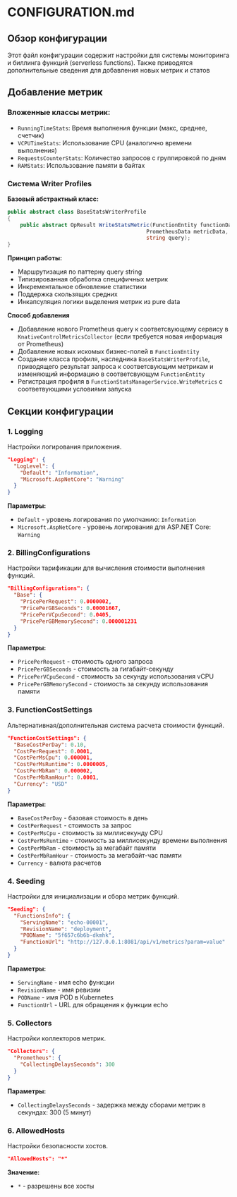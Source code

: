 # CONFIGURATION.md

## Обзор конфигурации

Этот файл конфигурации содержит настройки для системы мониторинга и биллинга функций (serverless functions).
Также приводятся дополнительные сведения для добавления новых метрик и статов

## Добавление метрик

### Вложенные классы метрик:

- `RunningTimeStats`: Время выполнения функции (макс, среднее, счетчик)
- `VCPUTimeStats`: Использование CPU (аналогично времени выполнения)
- `RequestsCounterStats`: Количество запросов с группировкой по дням
- `RAMStats`: Использование памяти в байтах

### Система Writer Profiles

**Базовый абстрактный класс:**

```csharp
public abstract class BaseStatsWriterProfile
{
    public abstract OpResult WriteStatsMetric(FunctionEntity functionData, 
                                            PrometheusData metricData, 
                                            string query);
}
```

**Принцип работы:**

- Маршрутизация по паттерну query string
- Типизированная обработка специфичных метрик
- Инкрементальное обновление статистики
- Поддержка скользящих средних
- Инкапсуляция логики выделения метрик из pure data

**Способ добавления**
- Добавление нового Prometheus query к соответсвующему сервису в `KnativeControlMetricsCollector` (если требуется новая информация от Prometheus)
- Добавление новых искомых бизнес-полей в `FunctionEntity`
- Создание класса профиля, наследника `BaseStatsWriterProfile`, приводящего результат запроса к соответсвующим метрикам и изменяющий информацию в соответсвующум `FunctionEntity`
- Регистрация профиля в `FunctionStatsManagerService.WriteMetrics` с соответвующими условиями запуска  

## Секции конфигурации

### 1. Logging
Настройки логирования приложения.

```json
"Logging": {
  "LogLevel": {
    "Default": "Information",
    "Microsoft.AspNetCore": "Warning"
  }
}
```

**Параметры:**
- `Default` - уровень логирования по умолчанию: `Information`
- `Microsoft.AspNetCore` - уровень логирования для ASP.NET Core: `Warning`

### 2. BillingConfigurations
Настройки тарификации для вычисления стоимости выполнения функций.

```json
"BillingConfigurations": {
  "Base": {
    "PricePerRequest": 0.0000002,
    "PricePerGBSeconds": 0.00001667,
    "PricePerVCpuSecond": 0.0405,
    "PricePerGBMemorySecond": 0.000001231
  }
}
```

**Параметры:**
- `PricePerRequest` - стоимость одного запроса
- `PricePerGBSeconds` - стоимость за гигабайт-секунду
- `PricePerVCpuSecond` - стоимость за секунду использования vCPU
- `PricePerGBMemorySecond` - стоимость за секунду использования памяти

### 3. FunctionCostSettings
Альтернативная/дополнительная система расчета стоимости функций.

```json
"FunctionCostSettings": {
  "BaseCostPerDay": 0.10,
  "CostPerRequest": 0.0001,
  "CostPerMsCpu": 0.000001,
  "CostPerMsRuntime": 0.0000005,
  "CostPerMbRam": 0.000002,
  "CostPerMbRamHour": 0.0001,
  "Currency": "USD"
}
```

**Параметры:**
- `BaseCostPerDay` - базовая стоимость в день
- `CostPerRequest` - стоимость за запрос
- `CostPerMsCpu` - стоимость за миллисекунду CPU
- `CostPerMsRuntime` - стоимость за миллисекунду времени выполнения
- `CostPerMbRam` - стоимость за мегабайт памяти
- `CostPerMbRamHour` - стоимость за мегабайт-час памяти
- `Currency` - валюта расчетов

### 4. Seeding
Настройки для инициализации и сбора метрик функций.

```json
"Seeding": {
  "FunctionsInfo": {
    "ServingName": "echo-00001",
    "RevisionName": "deployment",
    "PODName": "5f657c6b6b-dkmhk",
    "FunctionUrl": "http://127.0.0.1:8081/api/v1/metrics?param=value"
  }
}
```

**Параметры:**
- `ServingName` - имя echo функции
- `RevisionName` - имя ревизии
- `PODName` - имя POD в Kubernetes
- `FunctionUrl` - URL для обращения к функции echo

### 5. Collectors
Настройки коллекторов метрик.

```json
"Collectors": {
  "Prometheus": {
    "CollectingDelaysSeconds": 300
  }
}
```

**Параметры:**
- `CollectingDelaysSeconds` - задержка между сборами метрик в секундах: 300 (5 минут)

### 6. AllowedHosts
Настройки безопасности хостов.

```json
"AllowedHosts": "*"
```

**Значение:**
- `*` - разрешены все хосты

